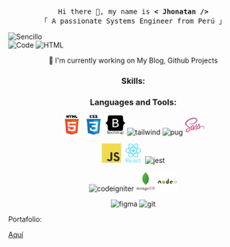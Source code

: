 <p align="center">
  <samp>
    Hi there 👋, my name is <b> < Jhonatan /> </b>
    <br>
    「 A passionate Systems Engineer from Perú 」
  </samp>
</p>


<img alt="Sencillo" src="https://img.shields.io/badge/-Sencillo-f8cd50?style=flat-square&logo=Plex&logoColor=white">
<br>

<img alt="Code" src="https://img.shields.io/badge/-code-000000?style=flat-square&logo=Plex&logoColor=white">
<img alt="HTML" src="https://img.shields.io/badge/-HTML-E34F26?style=flat-square&logo=HTML5&logoColor=white">

<p align="center" > 🔭 I'm currently working on My Blog, Github Projects</p>


<h3 align="center">Skills: </h3>
<p align="center">
</p>
<h3 align="center">Languages and Tools:</h3>
<p align="center">
    <img src="https://raw.githubusercontent.com/devicons/devicon/master/icons/html5/html5-original-wordmark.svg" alt="html5" width="40" height="40" />
    <img src="https://raw.githubusercontent.com/devicons/devicon/master/icons/css3/css3-original-wordmark.svg" alt="css3" width="40" height="40" />
    <img src="https://raw.githubusercontent.com/devicons/devicon/master/icons/bootstrap/bootstrap-plain-wordmark.svg"alt="bootstrap" width="40" height="40" />
    <img src="https://www.vectorlogo.zone/logos/tailwindcss/tailwindcss-icon.svg" alt="tailwind" width="40" height="40" />
    <img src="https://cdn.worldvectorlogo.com/logos/pug.svg" alt="pug" width="40" height="40" />
    <img src="https://raw.githubusercontent.com/devicons/devicon/master/icons/sass/sass-original.svg" alt="sass" width="40" height="40" />
</p>


<p align="center">
    <img src="https://raw.githubusercontent.com/devicons/devicon/master/icons/javascript/javascript-original.svg" alt="javascript" width="40" height="40" />
    <img src="https://raw.githubusercontent.com/devicons/devicon/master/icons/react/react-original-wordmark.svg" alt="react" width="40" height="40" />
    <img src="https://www.vectorlogo.zone/logos/jestjsio/jestjsio-icon.svg" alt="jest" width="40" height="40" />
</p>



<p align="center">
    <img src="https://cdn.worldvectorlogo.com/logos/codeigniter.svg" alt="codeigniter" width="40" height="40" />
    <img src="https://raw.githubusercontent.com/devicons/devicon/master/icons/mongodb/mongodb-original-wordmark.svg" alt="mongodb" width="40" height="40" />
    <img src="https://raw.githubusercontent.com/devicons/devicon/master/icons/nodejs/nodejs-original-wordmark.svg" alt="nodejs" width="40" height="40" />
</p>


<p align="center">
    <img src="https://www.vectorlogo.zone/logos/figma/figma-icon.svg" alt="figma" width="40" height="40" />
    <img src="https://www.vectorlogo.zone/logos/git-scm/git-scm-icon.svg" alt="git" width="40" height="40" />
</p>


<p align="center">
    <p>Portafolio:</p>
    <p><a href="https://jhonatanwaltersen.github.io/portafolio/"></> Aquí</p>
</p>


